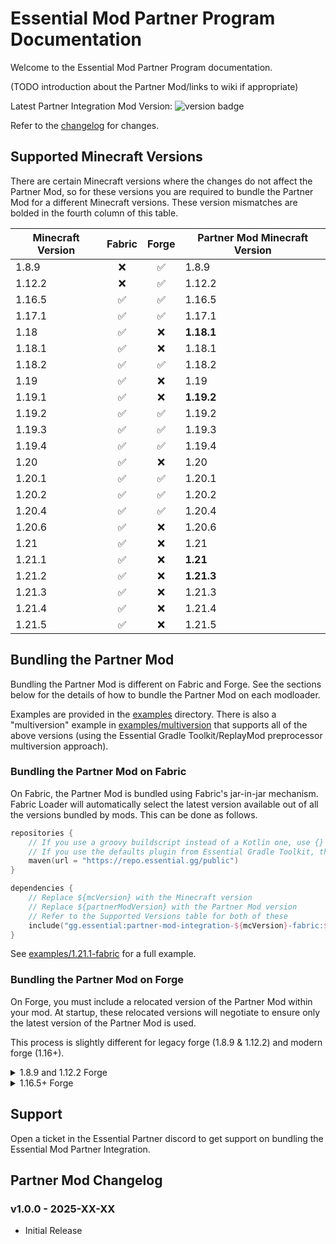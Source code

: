 # Essential Mod Partner Program Documentation

Welcome to the Essential Mod Partner Program documentation.

(TODO introduction about the Partner Mod/links to wiki if appropriate)

Latest Partner Integration Mod Version:
<img alt="version badge" src="https://img.shields.io/maven-metadata/v?metadataUrl=https%3A%2F%2Frepo.essential.gg%2Fpublic%2Fgg%2Fessential%2Fad-1.12.2-forge%2Fmaven-metadata.xml">

Refer to the [changelog](#ad-mod-changelog) for changes.

## Supported Minecraft Versions

There are certain Minecraft versions where the changes do not affect the Partner Mod, so for these versions
you are required to bundle the Partner Mod for a different Minecraft versions. These version mismatches
are bolded in the fourth column of this table.

| Minecraft Version | Fabric | Forge | Partner Mod Minecraft Version |
|-------------------|:------:|:-----:|-------------------------------|
| 1.8.9             |   ❌    |   ✅   | 1.8.9                         |
| 1.12.2            |   ❌    |   ✅   | 1.12.2                        |
| 1.16.5            |   ✅    |   ✅   | 1.16.5                        |
| 1.17.1            |   ✅    |   ✅   | 1.17.1                        |
| 1.18              |   ✅    |   ❌   | **1.18.1**                    |
| 1.18.1            |   ✅    |   ❌   | 1.18.1                        |
| 1.18.2            |   ✅    |   ✅   | 1.18.2                        |
| 1.19              |   ✅    |   ❌   | 1.19                          |
| 1.19.1            |   ✅    |   ❌   | **1.19.2**                    |
| 1.19.2            |   ✅    |   ✅   | 1.19.2                        |
| 1.19.3            |   ✅    |   ✅   | 1.19.3                        |
| 1.19.4            |   ✅    |   ✅   | 1.19.4                        |
| 1.20              |   ✅    |   ❌   | 1.20                          |
| 1.20.1            |   ✅    |   ✅   | 1.20.1                        |
| 1.20.2            |   ✅    |   ✅   | 1.20.2                        |
| 1.20.4            |   ✅    |   ✅   | 1.20.4                        |
| 1.20.6            |   ✅    |   ❌   | 1.20.6                        |
| 1.21              |   ✅    |   ❌   | 1.21                          |
| 1.21.1            |   ✅    |   ❌   | **1.21**                      |
| 1.21.2            |   ✅    |   ❌   | **1.21.3**                    |
| 1.21.3            |   ✅    |   ❌   | 1.21.3                        |
| 1.21.4            |   ✅    |   ❌   | 1.21.4                        |
| 1.21.5            |   ✅    |   ❌   | 1.21.5                        |

## Bundling the Partner Mod

Bundling the Partner Mod is different on Fabric and Forge. See the sections below
for the details of how to bundle the Partner Mod on each modloader.

Examples are provided in the [examples](examples) directory. There is also a "multiversion" example
in [examples/multiversion](examples/multiversion) that supports all of the above versions
(using the Essential Gradle Toolkit/ReplayMod preprocessor multiversion approach).

### Bundling the Partner Mod on Fabric

On Fabric, the Partner Mod is bundled using Fabric's jar-in-jar mechanism. Fabric Loader will automatically select
the latest version available out of all the versions bundled by mods. This can be done as follows.

```kotlin
repositories {
    // If you use a groovy buildscript instead of a Kotlin one, use {} instead of ().
    // If you use the defaults plugin from Essential Gradle Toolkit, the repository is likely already added.
    maven(url = "https://repo.essential.gg/public")
}

dependencies {
    // Replace ${mcVersion} with the Minecraft version
    // Replace ${partnerModVersion} with the Partner Mod version
    // Refer to the Supported Versions table for both of these
    include("gg.essential:partner-mod-integration-${mcVersion}-fabric:${partnerModVersion}")
}
```

See [examples/1.21.1-fabric](examples/1.21-fabric) for a full example.

### Bundling the Partner Mod on Forge

On Forge, you must include a relocated version of the Partner Mod within your mod. At startup, these relocated versions
will negotiate to ensure only the latest version of the Partner Mod is used.

This process is slightly different for legacy forge (1.8.9 & 1.12.2) and modern forge (1.16+).

<details>
<summary>1.8.9 and 1.12.2 Forge</summary>

An example using the Kotlin buildscript can be found in [examples/1.12.2-forge](examples/1.12.2-forge)
and an example using the Groovy buildscript can be found in [examples/1.8.9-forge](examples/1.8.9-forge).

The following highlights the important sections (using the Kotlin buildscript, if using the Groovy buildscript
refer to the respective example).

```kotlin
plugins {
    // Load the shadow plugin.
    // We don't need to apply it since we don't want the default shadowJar task.
    id("com.gradleup.shadow") version "8.3.5" apply false
}

repositories {
    // If you use a groovy buildscript instead of a Kotlin one, use {} instead of ().
    // If you use the defaults plugin from Essential Gradle Toolkit, the repository is likely already added.
    maven(url = "https://repo.essential.gg/public")
}

// Replace this with a package within your mod package
val essentialPartnerModPackage = "com.example.mod.essentialpartnermod"

tasks.jar {
    manifest.attributes(
        // The main entry point of the Essential Partner mod is its core mod:
        "FMLCorePlugin" to "$essentialPartnerModPackage.asm.EssentialPartnerCoreMod",
        // If your mod already has its own core mod, you can have the Essential Partner core mod chain-load it:
        "EssentialPartnerCoreModDelegate" to "com.example.mod.asm.ExampleModCoreMod",
        // In any case, you'll likely also want to instruct Forge to load your regular mod, otherwise it'll only
        // load the core mod:
        "FMLCorePluginContainsFMLMod" to "Yes",
    )
}

// Replace ${mcVersion} with the Minecraft version
// Replace ${partnerModVersion} with the Partner Mod version
// Refer to the Supported Versions table for both of these
val essentialPartnerModDep = "gg.essential:partner-mod-integration-${mvVersion}-forge:${partnerModVersion}"

// Relocate Essential Ad into your mod's package
val relocatedEssentialPartnerModJar by tasks.registering(com.github.jengelman.gradle.plugins.shadow.tasks.ShadowJar::class) {
    destinationDirectory.set(layout.buildDirectory.dir("devlibs"))
    archiveFileName.set("essentialpartner.jar")
    inputs.property("essentialPartnerModPackage", essentialPartnerModPackage)
    val configuration = project.configurations.detachedConfiguration(project.dependencies.create(essentialPartnerModDep))
    dependsOn(configuration)
    from({ configuration.map { zipTree(it) } })
    exclude("mcmod.info", "META-INF/mods.toml", "pack.mcmeta", "gg/essential/partnermod/EssentialPartnerMod.class")
    relocate("gg.essential.partnermod", essentialPartnerModPackage)
    filesMatching("gg/essential/partnermod/mixins.json") {
        filter { it.replace("gg.essential.partnermod", essentialPartnerModPackage) }
    }
}

// Include the relocated classes into your jar
tasks.jar {
    from(relocatedEssentialPartnerModJar.map { it.archiveFile }.map { zipTree(it) })
}
```

</details>

<details>
<summary>1.16.5+ Forge</summary>

An example using the Kotlin buildscript can be found in [examples/1.20.4-forge](examples/1.20.4-forge)
and an example using the Groovy buildscript can be found in [examples/1.16.5-forge](examples/1.16.5-forge).

The following highlights the important sections (using the Kotlin buildscript, if using the Groovy buildscript
refer to the respective example).

```kotlin
// Apply the shadow plugin
plugins {
    // Load the shadow plugin.
    // We don't need to apply it since we don't want the default shadowJar task.
    id("com.gradleup.shadow") version "8.3.5" apply false
}

repositories {
    // If you use a groovy buildscript instead of a Kotlin one, use {} instead of ().
    // If you use the defaults plugin from Essential Gradle Toolkit, the repository is likely already added.
    maven(url = "https://repo.essential.gg/public")
}

// Replace this with a package within your mod package
val essentialPartnerModPackage = "com.example.mod.essentialpartnermod"

tasks.jar {
    manifest.attributes(
        // The main entry point of the Essential Partner mod are its mixins.
        // Note that you may have to re-declare your own mixin configs here too depending on your build system.
        "MixinConfigs" to "${essentialPartnerModPackage.replace(".", "/")}/mixins.json,mixins.examplemod.json",
    )
}

// Replace ${mcVersion} with the Minecraft version
// Replace ${partnerModVersion} with the Partner Mod version
// Refer to the Supported Versions table for both of these
val essentialPartnerModDep = "gg.essential:partner-mod-integration-${mcVersion}-forge:${partnerModVersion}"

// Relocate Essential Ad into your mod's package
val relocatedEssentialPartnerModJar by tasks.registering(com.github.jengelman.gradle.plugins.shadow.tasks.ShadowJar::class) {
    destinationDirectory.set(layout.buildDirectory.dir("devlibs"))
    archiveFileName.set("essentialpartner.jar")
    inputs.property("essentialPartnerModPackage", essentialPartnerModPackage)
    val configuration = project.configurations.detachedConfiguration(project.dependencies.create(essentialPartnerModDep))
    dependsOn(configuration)
    from({ configuration.map { zipTree(it) } })
    exclude("mcmod.info", "META-INF/mods.toml", "pack.mcmeta", "gg/essential/partnermod/EssentialPartnerMod.class")
    relocate("gg.essential.partnermod", essentialPartnerModPackage)
    filesMatching("gg/essential/partnermod/mixins.json") {
        filter { it.replace("gg.essential.partnermod", essentialPartnerModPackage) }
    }
}

// Include the relocated classes into your jar
tasks.jar {
    from(relocatedEssentialPartnerModJar.map { it.archiveFile }.map { zipTree(it) })
}
```

</details>

## Support

Open a ticket in the Essential Partner discord to get support on bundling the Essential Mod Partner Integration.

## Partner Mod Changelog

### v1.0.0 - 2025-XX-XX
- Initial Release
